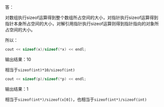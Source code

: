答：

对数组执行sizeof运算得到整个数组所占空间的大小，对指针执行sizeof运算得到指针本身所占空间的大小，对解引用指针执行sizeof运算则得到指针指向的对象所占空间的大小。

所以：

```cpp
cout << sizeof(x)/sizeof(*x) << endl;	
```

输出结果：10

相当于`sizeof(int)*10/sizeof(int)`

```cpp
cout << sizeof(p)/sizeof(*p) << endl;
```

输出结果：1

相当于`sizeof(int*)/sizeof(x[0])`，也相当于`sizeof(int*)/sizeof(int)`

